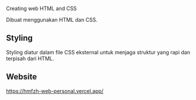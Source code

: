 Creating web HTML and CSS

Dibuat menggunakan HTML dan CSS.

## Styling
Styling diatur dalam file CSS eksternal untuk menjaga struktur yang rapi dan terpisah dari HTML.

## Website
https://hmfzh-web-personal.vercel.app/

